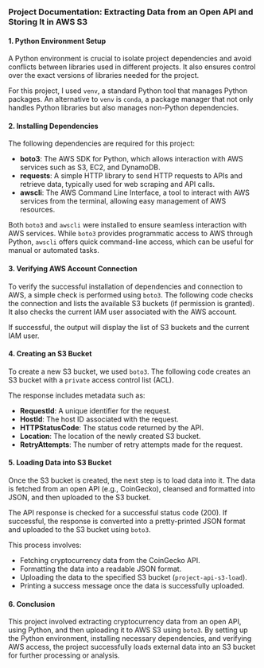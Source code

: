 ### Project Documentation: Extracting Data from an Open API and Storing It in AWS S3

#### 1. **Python Environment Setup**

A Python environment is crucial to isolate project dependencies and avoid conflicts between libraries used in different projects. It also ensures control over the exact versions of libraries needed for the project.

For this project, I used `venv`, a standard Python tool that manages Python packages. An alternative to `venv` is `conda`, a package manager that not only handles Python libraries but also manages non-Python dependencies.

#### 2. **Installing Dependencies**

The following dependencies are required for this project:

- **boto3**: The AWS SDK for Python, which allows interaction with AWS services such as S3, EC2, and DynamoDB.
- **requests**: A simple HTTP library to send HTTP requests to APIs and retrieve data, typically used for web scraping and API calls.
- **awscli**: The AWS Command Line Interface, a tool to interact with AWS services from the terminal, allowing easy management of AWS resources.

Both `boto3` and `awscli` were installed to ensure seamless interaction with AWS services. While `boto3` provides programmatic access to AWS through Python, `awscli` offers quick command-line access, which can be useful for manual or automated tasks.

#### 3. **Verifying AWS Account Connection**

To verify the successful installation of dependencies and connection to AWS, a simple check is performed using `boto3`. The following code checks the connection and lists the available S3 buckets (if permission is granted). It also checks the current IAM user associated with the AWS account.

If successful, the output will display the list of S3 buckets and the current IAM user.

#### 4. **Creating an S3 Bucket**

To create a new S3 bucket, we used `boto3`. The following code creates an S3 bucket with a `private` access control list (ACL).

The response includes metadata such as:
- **RequestId**: A unique identifier for the request.
- **HostId**: The host ID associated with the request.
- **HTTPStatusCode**: The status code returned by the API.
- **Location**: The location of the newly created S3 bucket.
- **RetryAttempts**: The number of retry attempts made for the request.

#### 5. **Loading Data into S3 Bucket**

Once the S3 bucket is created, the next step is to load data into it. The data is fetched from an open API (e.g., CoinGecko), cleansed and formatted into JSON, and then uploaded to the S3 bucket.

The API response is checked for a successful status code (200). If successful, the response is converted into a pretty-printed JSON format and uploaded to the S3 bucket using `boto3`. 

This process involves:
- Fetching cryptocurrency data from the CoinGecko API.
- Formatting the data into a readable JSON format.
- Uploading the data to the specified S3 bucket (`project-api-s3-load`).
- Printing a success message once the data is successfully uploaded.

#### 6. **Conclusion**

This project involved extracting cryptocurrency data from an open API, using Python, and then uploading it to AWS S3 using `boto3`. By setting up the Python environment, installing necessary dependencies, and verifying AWS access, the project successfully loads external data into an S3 bucket for further processing or analysis.